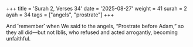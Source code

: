 +++
title = 'Surah 2, Verses 34'
date = '2025-08-27'
weight = 41
surah = 2
ayah = 34
tags = ["angels", "prostrate"]
+++

And ˹remember˺ when We said to the angels, “Prostrate before Adam,” so they all did—but not Iblîs, who refused and acted arrogantly, becoming unfaithful.